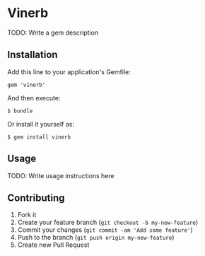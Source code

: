 # Vinerb

TODO: Write a gem description

## Installation

Add this line to your application's Gemfile:

    gem 'vinerb'

And then execute:

    $ bundle

Or install it yourself as:

    $ gem install vinerb

## Usage

TODO: Write usage instructions here

## Contributing

1. Fork it
2. Create your feature branch (`git checkout -b my-new-feature`)
3. Commit your changes (`git commit -am 'Add some feature'`)
4. Push to the branch (`git push origin my-new-feature`)
5. Create new Pull Request
